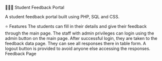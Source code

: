 👨‍🎓📝 Student Feedback Portal

A student feedback portal built using PHP, SQL and CSS.

⭐ Features
The students can fill in their details and give their feedback through the main page.
The staff with admin privileges can login using the admin button on the main page.
After successful login, they are taken to the feedback data page. They can see all responses there in table form.
A logout button is provided to avoid anyone else accessing the responses.
Feedback Page
